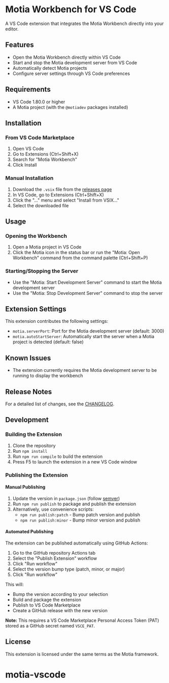 # Motia Workbench for VS Code

A VS Code extension that integrates the Motia Workbench directly into your editor.

## Features

- Open the Motia Workbench directly within VS Code
- Start and stop the Motia development server from VS Code
- Automatically detect Motia projects
- Configure server settings through VS Code preferences

## Requirements

- VS Code 1.80.0 or higher
- A Motia project (with the `@motiadev` packages installed)

## Installation

### From VS Code Marketplace

1. Open VS Code
2. Go to Extensions (Ctrl+Shift+X)
3. Search for "Motia Workbench"
4. Click Install

### Manual Installation

1. Download the `.vsix` file from the [releases page](https://github.com/motiadev/motia-vscode/releases)
2. In VS Code, go to Extensions (Ctrl+Shift+X)
3. Click the "..." menu and select "Install from VSIX..."
4. Select the downloaded file

## Usage

### Opening the Workbench

1. Open a Motia project in VS Code
2. Click the Motia icon in the status bar or run the "Motia: Open Workbench" command from the command palette (Ctrl+Shift+P)

### Starting/Stopping the Server

- Use the "Motia: Start Development Server" command to start the Motia development server
- Use the "Motia: Stop Development Server" command to stop the server

## Extension Settings

This extension contributes the following settings:

- `motia.serverPort`: Port for the Motia development server (default: 3000)
- `motia.autoStartServer`: Automatically start the server when a Motia project is detected (default: false)

## Known Issues

- The extension currently requires the Motia development server to be running to display the workbench

## Release Notes

For a detailed list of changes, see the [CHANGELOG](./CHANGELOG.md).

## Development

### Building the Extension

1. Clone the repository
2. Run `npm install`
3. Run `npm run compile` to build the extension
4. Press F5 to launch the extension in a new VS Code window

### Publishing the Extension

#### Manual Publishing

1. Update the version in `package.json` (follow [semver](https://semver.org/))
2. Run `npm run publish` to package and publish the extension
3. Alternatively, use convenience scripts:
   - `npm run publish:patch` - Bump patch version and publish
   - `npm run publish:minor` - Bump minor version and publish

#### Automated Publishing

The extension can be published automatically using GitHub Actions:

1. Go to the GitHub repository Actions tab
2. Select the "Publish Extension" workflow
3. Click "Run workflow"
4. Select the version bump type (patch, minor, or major)
5. Click "Run workflow"

This will:
- Bump the version according to your selection
- Build and package the extension
- Publish to VS Code Marketplace
- Create a GitHub release with the new version

**Note:** This requires a VS Code Marketplace Personal Access Token (PAT) stored as a GitHub secret named `VSCE_PAT`.

## License

This extension is licensed under the same terms as the Motia framework.
# motia-vscode
